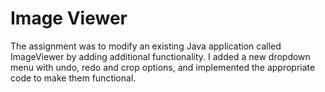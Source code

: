 # Image Viewer

The assignment was to modify an existing Java application called ImageViewer by adding additional functionality. I added a new dropdown menu with undo, redo and crop options, and implemented the appropriate code to make them functional.
